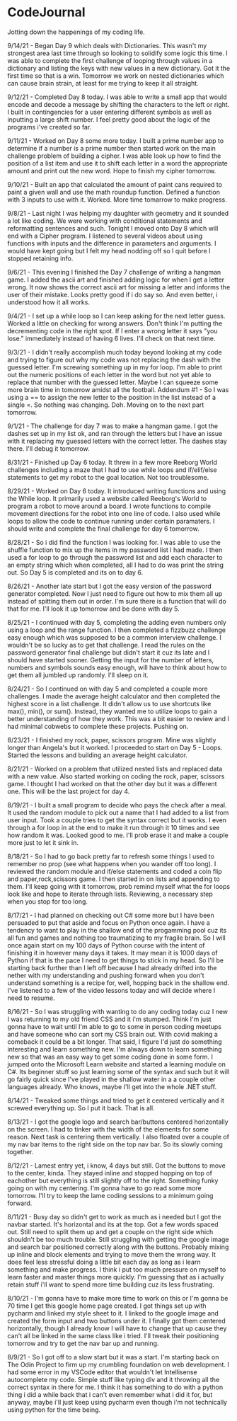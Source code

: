 # CodeJournal
Jotting down the happenings of my coding life. 

9/14/21 - Began Day 9 which deals with Dictionaries.  This wasn't my strongest area last time through so looking to solidify some logic this time.  I was able to complete the first challenge of looping through values in a dictionary and listing the keys with new values in a new dictionary.  Got it the first time so that is a win. Tomorrow we work on nested dictionaries which can cause brain strain, at least for me trying to keep it all straight.

9/12/21 - Completed Day 8 today.  I was able to write a small app that would encode and decode a message by shifting the characters to the left or right.  I built in contingencies for a user entering different symbols as well as inputting a large shift number. I feel pretty good about the logic of the programs i've created so far. 

9/11/21 - Worked on Day 8 some more today.  I built a prime number app to determine if a number is a prime number then started work on the main challenge problem of building a cipher.  I was able look up how to find the position of a list item and use it to shift each letter in a word the appropriate amount and print out the new word. Hope to finish my cipher tomorrow.

9/10/21 - Built an app that calculated the amount of paint cans required to paint a given wall and use the math roundup function. Defined a function with 3 inputs to use with it.  Worked. More time tomarrow to make progress.

9/8/21 - Last night I was helping my daughter with geometry and it sounded a lot like coding. We were working with conditional statements and reformatting sentences and such.  Tonight I moved onto Day 8 which will end with a Cipher program.  I listened to several videos about using functions with inputs and the difference in parameters and arguments. I would have kept going but I felt my head nodding off so I quit before I stopped retaining info.  

9/6/21 - This evening I finished the Day 7 challenge of writing a hangman game.  I added the ascii art and finished adding logic for when I get a letter wrong.  It now shows the correct ascii art for missing a letter and informs the user of their mistake. Looks pretty good if i do say so.  And even better, i understood how it all works. 

9/4/21 - I set up a while loop so I can keep asking for the next letter guess. Worked a little on checking for wrong answers. Don't think I'm putting the decrementing code in the right spot.  If I enter a wrong letter it says "you lose." immediately instead of having 6 lives.  I'll check on that next time.  

9/3/21 - I didn't really accomplish much today beyond looking at my code and trying to figure out why my code was not replacing the dash with the guessed letter. I'm screwing something up in my for loop. I'm able to print out the numeric positions of each letter in the word but not yet able to replace that number with the guessed letter.  Maybe I can squeeze some more brain time in tomorrow amidst all the football.
Addendum #1 - So I was using a == to assign the new letter to the position in the list instead of a single =.  So nothing was changing.  Doh.  Moving on to the next part tomorrow.

9/1/21 - The challenge for day 7 was to make a hangman game.  I got the dashes set up in my list ok, and ran through the letters but I have an issue with it replacing my guessed letters with the correct letter.  The dashes stay there.  I'll debug it tomorrow.

8/31/21 - Finished up Day 6 today.  It threw in a few more Reeborg World challenges including a maze that I had to use while loops and if/elif/else statements to get my robot to the goal location.  Not too troublesome.

8/29/21 - Worked on Day 6 today. It introduced writing functions and using the While loop.  It primarily used a website called Reeborg's World to program a robot to move around a board.  I wrote functions to compile movement directions for the robot into one line of code.  I also used while loops to allow the code to continue running under certain paramaters.  I should write and complete the final challenge for day 6 tomorrow.

8/28/21 - So i did find the function I was looking for.  I was able to use the shuffle function to mix up the items in my password list I had made.  I then used a for loop to go through the password list and add each character to an empty string which when completed, all I had to do was print the string out.  So Day 5 is completed and its on to day 6.

8/26/21 - Another late start but I got the easy version of the password generator completed. Now I just need to figure out how to mix them all up  instead of spitting them out in order.  I'm sure there is a function that will do that for me.  I'll look it up tomorrow and be done with day 5.

8/25/21 - I continued with day 5, completing the adding even numbers only using a loop and the range function.  I then completed a fizzbuzz challenge easy enough which was supposed to be a common interview challenge.  I wouldn't be so lucky as to get that challenge.  I read the rules on the password generator final challenge but didn't start it cuz its late and I should have started sooner. Getting the input for the number of letters, numbers and symbols sounds easy enough, will have to think about how to get them all jumbled up randomly. I'll sleep on it.

8/24/21 - So I continued on with day 5 and completed a couple more challenges.  I made the average height calculator and then completed the highest score in a list challenge.  It didn't allow us to use shortcuts like max(), min(), or sum().  Instead, they wanted me to utilize loops to gain a better understanding of how they work. This was a bit easier to review and I had minimal cobwebs to complete these projects.  Pushing on.

8/23/21 - I finished my rock, paper, scissors program.  Mine was slightly longer than Angela's but it worked. I proceeded to start on Day 5 - Loops.  Started the lessons and building an average height calculator.

8/21/21 - Worked on a problem that utilized nested lists and replaced data with a new value.  Also started working on coding the rock, paper, scissors game.  I thought I had worked on that the other day but it was a different one. This will be the last project for day 4.

8/19/21 - I built a small program to decide who pays the check after a meal.  It used the random module to pick out a name that I had added to a list from user input.  Took a couple tries to get the syntax correct but it works. I even through a for loop in at the end to make it run through it 10 times and see how random it was.  Looked good to me.  I'll prob erase it and make a couple more just to let it sink in.  

8/18/21 - So I had to go back pretty far to refresh some things I used to remember no prop (see what happens when you wander off too long).  I reviewed the random module and if/else statements and coded a coin flip and paper,rock,scissors game.  I then started in on lists and appending to them.  I'll keep going with it tomorrow, prob remind myself what the for loops look like and hope to iterate through lists.  Reviewing, a necessary step when you stop for too long.

8/17/21 - I had planned on checking out C# some more but I have been persuaded to put that aside and focus on Python once again.  I have a tendency to want to play in the shallow end of the progamming pool cuz its all fun and games and nothing too traumatizing to my fragile brain. So I will once again start on my 100 days of Python course with the intent of finishing it in however many days it takes.  It may mean it is 1000 days of Python if that is the pace I need to get things to stick in my head. So I'll be starting back further than I left off because I had already drifted into the nether with my understanding and pushing forward when you don't understand something is a recipe for, well, hopping back in the shallow end.   I've listened to a few of the video lessons today and will decide where I need to resume.

8/16/21 - So I was struggling with wanting to do any coding today cuz I new I was returning to my old friend CSS and it i'm stumped.  Think I'm just gonna have to wait until I'm able to go to some in person coding meetups and have someone who can sort my CSS brain out.  With covid making a comeback it could be a bit longer.  That said, I figure I'd just do something interesting and learn something new.  I'm always down to learn something new so that was an easy way to get some coding done in some form.  I jumped onto the Microsoft Learn website and started a learning module on C#.  Its beginner stuff so just learning some of the syntax and such but it will go fairly quick since I've played in the shallow water in a a couple other languages already.  Who knows, maybe I'll get into the whole .NET stuff.

8/14/21 - Tweaked some things and tried to get it centered vertically and it screwed everything up. So I put it back.  That is all.

8/13/21 - I got the google logo and search bar/buttons centered horizontally on the screen.  I had to tinker with the width of the elements for some reason.  Next task is centering them vertically.   I also floated over a couple of my nav bar items to the right side on the top nav bar.  So its slowly coming together.

8/12/21 - Lamest entry yet, i know, 4 days but still.  Got the buttons to move to the center, kinda.  They stayed inline and stopped hopping on top of eachother but everything is still slightly off to the right. Something funky going on with my centering. I'm gonna have to go read some more tomorrow.  I'll try to keep the lame coding sessions to a minimum going forward.

8/11/21 - Busy day so didn't get to work as much as i needed but I got the navbar started.  It's horizontal and its at the top.  Got a few words spaced out. Still need to split them up and get a couple on the right side which shouldn't be too much trouble.  Still struggling with getting the google image and search bar positioned correctly along with the buttons. Probably mixing up inline and block elements and trying to move them the wrong way. It does feel less stressful doing a little bit each day as long as i learn something and make progress.  I think i put too much pressure on myself to learn faster and master things more quickly. I'm guessing that as i actually retain stuff i'll want to spend more time building cuz its less frustrating.

8/10/21 - I'm gonna have to make more time to work on this or I'm gonna be 70 time I get this google home page created.  I got things set up with pycharm and linked my style sheet to it.  I linked to the google image and created the form input and two buttons under it.  I finally got them centered horizontally, though I already know I will have to change that up cause they can't all be linked in the same class like i tried. I'll tweak their positioning tomorrow and try to get the nav bar up and running.

8/9/21 - So I got off to a slow start but it was a start.  I'm starting back on The Odin Project to firm up my crumbling foundation on web development. I had some error in my VSCode editor that wouldn't let Intellisense autocomplete my code.  Simple stuff like typing div and it throwing all the correct syntax in there for me. I think it has something to do with a python thing i did a while back that i can't even remember what i did it for, but anyway, maybe i'll just keep using pycharm even though i'm not technically using python for the time being.  





